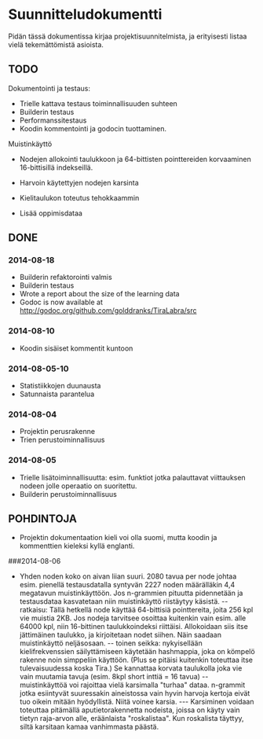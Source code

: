 # Suunnitteludokumentti

Pidän tässä dokumentissa kirjaa projektisuunnitelmista, ja erityisesti listaa
vielä tekemättömistä asioista.

## TODO

Dokumentointi ja testaus:
- Trielle kattava testaus toiminnallisuuden suhteen
- Builderin testaus
- Performanssitestaus
- Koodin kommentointi ja godocin tuottaminen.

Muistinkäyttö
- Nodejen allokointi taulukkoon ja 64-bittisten pointtereiden korvaaminen 16-bittisillä indekseillä.
- Harvoin käytettyjen nodejen karsinta
- Kielitaulukon toteutus tehokkaammin

- Lisää oppimisdataa

## DONE

### 2014-08-18
- Builderin refaktorointi valmis
- Builderin testaus
- Wrote a report about the size of the learning data
- Godoc is now available at http://godoc.org/github.com/golddranks/TiraLabra/src

### 2014-08-10
- Koodin sisäiset kommentit kuntoon

### 2014-08-05-10
- Statistiikkojen duunausta
- Satunnaista parantelua

### 2014-08-04
- Projektin perusrakenne 
- Trien perustoiminnallisuus

### 2014-08-05

- Trielle lisätoiminnallisuutta: esim. funktiot jotka palauttavat viittauksen nodeen
jolle operaatio on suoritettu.
- Builderin perustoiminnallisuus

## POHDINTOJA

- Projektin dokumentaation kieli voi olla suomi, mutta koodin ja kommenttien kieleksi
kyllä englanti.

###2014-08-06

- Yhden noden koko on aivan liian suuri. 2080 tavua per node johtaa esim. pienellä testausdatalla syntyvän 2227 noden määrälläkin 4,4 megatavun muistinkäyttöön. Jos n-grammien pituutta pidennetään ja testausdataa kasvatetaan niin muistinkäyttö riistäytyy käsistä.
-- ratkaisu: Tällä hetkellä node käyttää 64-bittisiä pointtereita, joita 256 kpl vie muistia 2KB. Jos nodeja tarvitsee osoittaa kuitenkin vain esim. alle 64000 kpl, niin 16-bittinen taulukkoindeksi riittäisi. Allokoidaan siis itse jättimäinen taulukko, ja kirjoitetaan nodet siihen. Näin saadaan muistinkäyttö neljäsosaan.
-- toinen seikka: nykyisellään kielifrekvenssien säilyttämiseen käytetään hashmappia, joka on kömpelö rakenne noin simppeliin käyttöön. (Plus se pitäisi kuitenkin toteuttaa itse tulevaisuudessa koska Tira.) Se kannattaa korvata taulukolla joka vie vain muutamia tavuja (esim. 8kpl short inttiä = 16 tavua)
-- muistinkäyttöä voi rajoittaa vielä karsimalla "turhaa" dataa. n-grammit jotka esiintyvät suuressakin aineistossa vain hyvin harvoja kertoja eivät tuo oikein mitään hyödyllistä. Niitä voinee karsia.
--- Karsiminen voidaan toteuttaa pitämällä aputietorakennetta nodeista, joissa on käyty vain tietyn raja-arvon alle, eräänlaista "roskalistaa". Kun roskalista täyttyy, siltä karsitaan kamaa vanhimmasta päästä.